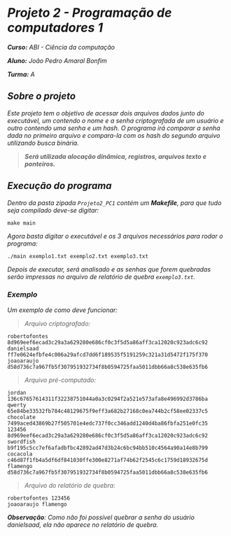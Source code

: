 # *Projeto 2 - Programação de computadores 1*

__*Curso:*__ *ABI - Ciência da computação*

__*Aluno:*__ *João Pedro Amaral Bonfim*

__*Turma:*__ *A*

## *Sobre o projeto*
*Este projeto tem o objetivo de acessar dois arquivos dados junto do executável, um contendo o nome e a senha criptografada de um usuário e outro contendo uma senha e um hash. O programa irá comparar a senha dada no primeiro arquivo e compara-la com os hash do segundo arquivo utilizando busca binária.*
>*__Será utilizada alocação dinâmica, registros, arquivos texto e ponteiros.__*

## *Execução do programa*
*Dentro da pasta zipada `Projeto2_PC1` contém um __Makefile__, para que tudo seja compilado deve-se digitar:*

`make main`

*Agora basta digitar o executável e os 3 arquivos necessários para rodar o programa:*

`./main exemplo1.txt exemplo2.txt exemplo3.txt`

*Depois de executar, será analisado e as senhas que forem quebradas serão impressas no arquivo de relatório de quebra `exemplo3.txt`.*

### *Exemplo*
*Um exemplo de como deve funcionar:*
>*Arquivo criptografado:*
```
robertofontes 8d969eef6ecad3c29a3a629280e686cf0c3f5d5a86aff3ca12020c923adc6c92
danielsaad ff7e0624efbfe4c006a29afcd7dd6f189535f5191259c321a31d5472f175f370
joaoaraujo d58d736c7a967fb5f307951932734f8b0594725faa5011dbb66a8c538e635fb6
```
>*Arquivo pré-computado:*
```
jordan 136c67657614311f32238751044a0a3c0294f2a521e573afa8e496992d3786ba
qwerty 65e84be33532fb784c48129675f9eff3a682b27168c0ea744b2cf58ee02337c5
chocolate 7499aced43869b27f505701e4edc737f0cc346add1240d4ba86fbfa251e0fc35
123456 8d969eef6ecad3c29a3a629280e686cf0c3f5d5a86aff3ca12020c923adc6c92
swordfish b9f195c5cc7ef6afadbfbc42892ad47d3b24c6bc94bb510c4564a90a14e8b799
cocacola c46d87f1fb4a5df6df841030ffe300e8271af74b62f2545c6c1759d18932675d
flamengo d58d736c7a967fb5f307951932734f8b0594725faa5011dbb66a8c538e635fb6
```
>*Arquivo do relatório de quebra:*
````
robertofontes 123456
joaoaraujo flamengo
````
*__Observação__: Como não foi possível quebrar a senha do usuário danielsaad, ela não aparece no relatório de quebra.*
